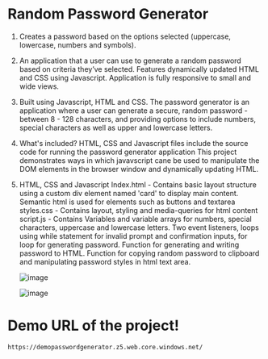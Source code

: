 # Random Password Generator
1.  Creates a password based on the options selected (uppercase, lowercase, numbers and symbols).
2.  An application that a user can use to generate a random password based on criteria they’ve selected. Features dynamically updated HTML and CSS using Javascript. Application is     fully responsive to small and wide views.
3.  Built using Javascript, HTML and CSS. The password generator is an application where a user can generate a secure, random password - between 8 - 128 characters, and providing     options to include numbers, special characters as well as upper and lowercase letters.
4.  What's included?
    HTML, CSS and Javascript files include the source code for running the password generator application
    This project demonstrates ways in which javavscript cane be used to manipulate the DOM elements in the browser window and dynamically updating HTML.
5.  HTML, CSS and Javascript
    Index.html - Contains basic layout structure using a custom div element named 'card' to display main content. Semantic html is used for elements such as buttons and textarea
    styles.css - Contains layout, styling and media-queries for html content
    script.js - Contains Variables and variable arrays for numbers, special characters, uppercase and lowercase letters. Two event listeners, loops using while statement for           invalid prompt and confirmation inputs, for loop for generating password. Function for generating and writing password to HTML. Function for copying random password to             clipboard and manipulating password styles in html text area.
    
    
    ![image](https://user-images.githubusercontent.com/69783516/154007818-07a35986-f428-4bdd-a754-3a9c0666ab39.png)
    
    
    ![image](https://user-images.githubusercontent.com/69783516/154007857-49aefa1a-6131-4dac-93fb-2b2dc6f6c546.png)
    
# Demo URL of the project!
    https://demopasswordgenerator.z5.web.core.windows.net/


    
    
